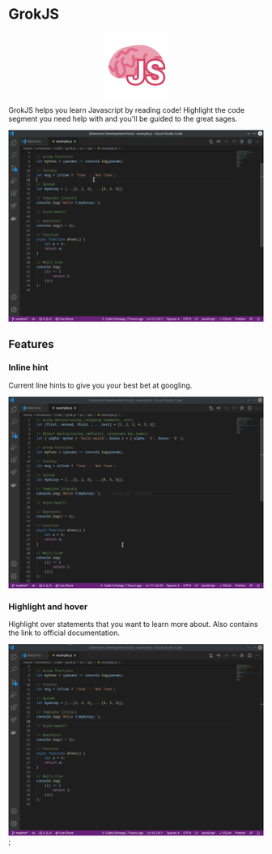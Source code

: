 # GrokJS

<p align="center">
  <img width="128" height="128" src="docs/logo.png">
</p>

GrokJS helps you learn Javascript by reading code! Highlight the code segment you need help with and you'll be guided to the great sages.

![demo](docs/demo1.gif)

## Features

### Inline hint

Current line hints to give you your best bet at googling.

![inline hints](docs/inline-decorator.gif)

### Highlight and hover

Highlight over statements that you want to learn more about. Also contains the link to official documentation.

![hover](docs/hover.gif);
